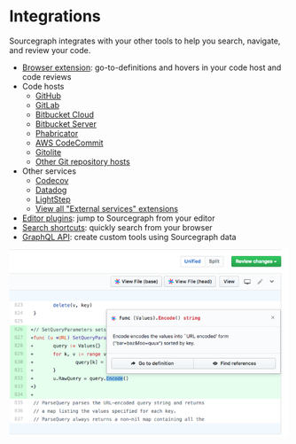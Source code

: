 # Integrations

Sourcegraph integrates with your other tools to help you search, navigate, and review your code.

- [Browser extension](browser_extension.md): go-to-definitions and hovers in your code host and code reviews
- Code hosts
  - [GitHub](github.md)
  - [GitLab](gitlab.md)
  - [Bitbucket Cloud](bitbucket_cloud.md)
  - [Bitbucket Server](bitbucket_server.md)
  - [Phabricator](phabricator.md)
  - [AWS CodeCommit](aws_codecommit.md)
  - [Gitolite](gitolite.md)
  - [Other Git repository hosts](../admin/external_service/other.md)
- Other services
  - [Codecov](https://sourcegraph.com/extensions/sourcegraph/codecov)
  - [Datadog](https://sourcegraph.com/extensions/sourcegraph/datadog-metrics)
  - [LightStep](lightstep.md)
  - [View all "External services" extensions](https://sourcegraph.com/extensions?query=category%3A%22External+services%22)
- [Editor plugins](editor.md): jump to Sourcegraph from your editor
- [Search shortcuts](browser_search_engine.md): quickly search from your browser
- [GraphQL API](../api/graphql/index.md): create custom tools using Sourcegraph data

![GitHub pull request integration](img/GitHubDiff.png)
